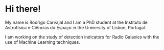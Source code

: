 # Hi there!

My name is Rodrigo Carvajal and I am a PhD student at the Instituto de Astrofísica e Ciências do Espaço in the University of Lisbon, Portugal.

I am working on the study of detection indicators for Radio Galaxies with the use of Machine Learning techniques.


<!---
racarvajal/racarvajal is a ✨ special ✨ repository because its `README.md` (this file) appears on your GitHub profile.
You can click the Preview link to take a look at your changes.
--->
